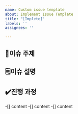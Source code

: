 ```yaml
---
name: Custom issue template
about: Implement Issue Template
title: "[Implete]"
labels: ''
assignees: ''

---
```


## 📔이슈 주제

## 🗒이슈 설명

## ✔️진행 과정
-[] content
-[] content
-[] content

